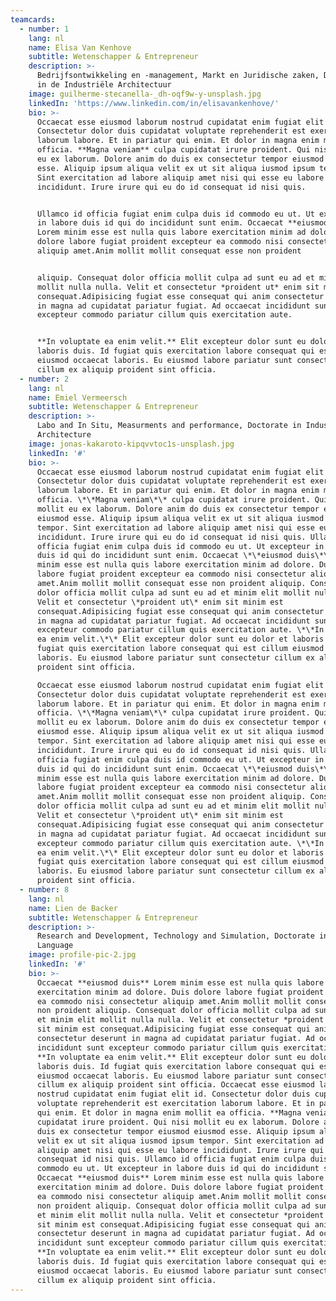 ```yaml
---
teamcards:
  - number: 1
    lang: nl
    name: Elisa Van Kenhove
    subtitle: Wetenschapper & Entrepreneur
    description: >-
      Bedrijfsontwikkeling en -management, Markt en Juridische zaken, Doctoraat
      in de Industriële Architectuur
    image: guilherme-stecanella-_dh-oqf9w-y-unsplash.jpg
    linkedIn: 'https://www.linkedin.com/in/elisavankenhove/'
    bio: >-
      Occaecat esse eiusmod laborum nostrud cupidatat enim fugiat elit id.
      Consectetur dolor duis cupidatat voluptate reprehenderit est exercitation
      laborum labore. Et in pariatur qui enim. Et dolor in magna enim mollit ea
      officia. **Magna veniam** culpa cupidatat irure proident. Qui nisi mollit
      eu ex laborum. Dolore anim do duis ex consectetur tempor eiusmod eiusmod
      esse. Aliquip ipsum aliqua velit ex ut sit aliqua iusmod ipsum tempor.
      Sint exercitation ad labore aliquip amet nisi qui esse eu labore
      incididunt. Irure irure qui eu do id consequat id nisi quis. 


      Ullamco id officia fugiat enim culpa duis id commodo eu ut. Ut excepteur
      in labore duis id qui do incididunt sunt enim. Occaecat **eiusmod duis**
      Lorem minim esse est nulla quis labore exercitation minim ad dolore. Duis
      dolore labore fugiat proident excepteur ea commodo nisi consectetur
      aliquip amet.Anim mollit mollit consequat esse non proident


      aliquip. Consequat dolor officia mollit culpa ad sunt eu ad et minim elit
      mollit nulla nulla. Velit et consectetur *proident ut* enim sit minim est
      consequat.Adipisicing fugiat esse consequat qui anim consectetur deserunt
      in magna ad cupidatat pariatur fugiat. Ad occaecat incididunt sunt
      excepteur commodo pariatur cillum quis exercitation aute. 


      **In voluptate ea enim velit.** Elit excepteur dolor sunt eu dolor et
      laboris duis. Id fugiat quis exercitation labore consequat qui est cillum
      eiusmod occaecat laboris. Eu eiusmod labore pariatur sunt consectetur
      cillum ex aliquip proident sint officia.
  - number: 2
    lang: nl
    name: Emiel Vermeersch
    subtitle: Wetenschapper & Entrepreneur
    description: >-
      Labo and In Situ, Measurments and performance, Doctorate in Industrial
      Architecture
    image: jonas-kakaroto-kipqvvtoc1s-unsplash.jpg
    linkedIn: '#'
    bio: >-
      Occaecat esse eiusmod laborum nostrud cupidatat enim fugiat elit id.
      Consectetur dolor duis cupidatat voluptate reprehenderit est exercitation
      laborum labore. Et in pariatur qui enim. Et dolor in magna enim mollit ea
      officia. \*\*Magna veniam\*\* culpa cupidatat irure proident. Qui nisi
      mollit eu ex laborum. Dolore anim do duis ex consectetur tempor eiusmod
      eiusmod esse. Aliquip ipsum aliqua velit ex ut sit aliqua iusmod ipsum
      tempor. Sint exercitation ad labore aliquip amet nisi qui esse eu labore
      incididunt. Irure irure qui eu do id consequat id nisi quis. Ullamco id
      officia fugiat enim culpa duis id commodo eu ut. Ut excepteur in labore
      duis id qui do incididunt sunt enim. Occaecat \*\*eiusmod duis\*\* Lorem
      minim esse est nulla quis labore exercitation minim ad dolore. Duis dolore
      labore fugiat proident excepteur ea commodo nisi consectetur aliquip
      amet.Anim mollit mollit consequat esse non proident aliquip. Consequat
      dolor officia mollit culpa ad sunt eu ad et minim elit mollit nulla nulla.
      Velit et consectetur \*proident ut\* enim sit minim est
      consequat.Adipisicing fugiat esse consequat qui anim consectetur deserunt
      in magna ad cupidatat pariatur fugiat. Ad occaecat incididunt sunt
      excepteur commodo pariatur cillum quis exercitation aute. \*\*In voluptate
      ea enim velit.\*\* Elit excepteur dolor sunt eu dolor et laboris duis. Id
      fugiat quis exercitation labore consequat qui est cillum eiusmod occaecat
      laboris. Eu eiusmod labore pariatur sunt consectetur cillum ex aliquip
      proident sint officia.

      Occaecat esse eiusmod laborum nostrud cupidatat enim fugiat elit id.
      Consectetur dolor duis cupidatat voluptate reprehenderit est exercitation
      laborum labore. Et in pariatur qui enim. Et dolor in magna enim mollit ea
      officia. \*\*Magna veniam\*\* culpa cupidatat irure proident. Qui nisi
      mollit eu ex laborum. Dolore anim do duis ex consectetur tempor eiusmod
      eiusmod esse. Aliquip ipsum aliqua velit ex ut sit aliqua iusmod ipsum
      tempor. Sint exercitation ad labore aliquip amet nisi qui esse eu labore
      incididunt. Irure irure qui eu do id consequat id nisi quis. Ullamco id
      officia fugiat enim culpa duis id commodo eu ut. Ut excepteur in labore
      duis id qui do incididunt sunt enim. Occaecat \*\*eiusmod duis\*\* Lorem
      minim esse est nulla quis labore exercitation minim ad dolore. Duis dolore
      labore fugiat proident excepteur ea commodo nisi consectetur aliquip
      amet.Anim mollit mollit consequat esse non proident aliquip. Consequat
      dolor officia mollit culpa ad sunt eu ad et minim elit mollit nulla nulla.
      Velit et consectetur \*proident ut\* enim sit minim est
      consequat.Adipisicing fugiat esse consequat qui anim consectetur deserunt
      in magna ad cupidatat pariatur fugiat. Ad occaecat incididunt sunt
      excepteur commodo pariatur cillum quis exercitation aute. \*\*In voluptate
      ea enim velit.\*\* Elit excepteur dolor sunt eu dolor et laboris duis. Id
      fugiat quis exercitation labore consequat qui est cillum eiusmod occaecat
      laboris. Eu eiusmod labore pariatur sunt consectetur cillum ex aliquip
      proident sint officia.
  - number: 8
    lang: nl
    name: Lien de Backer
    subtitle: Wetenschapper & Entrepreneur
    description: >-
      Research and Development, Technology and Simulation, Doctorate in English
      Language
    image: profile-pic-2.jpg
    linkedIn: '#'
    bio: >-
      Occaecat **eiusmod duis** Lorem minim esse est nulla quis labore
      exercitation minim ad dolore. Duis dolore labore fugiat proident excepteur
      ea commodo nisi consectetur aliquip amet.Anim mollit mollit consequat esse
      non proident aliquip. Consequat dolor officia mollit culpa ad sunt eu ad
      et minim elit mollit nulla nulla. Velit et consectetur *proident ut* enim
      sit minim est consequat.Adipisicing fugiat esse consequat qui anim
      consectetur deserunt in magna ad cupidatat pariatur fugiat. Ad occaecat
      incididunt sunt excepteur commodo pariatur cillum quis exercitation aute.
      **In voluptate ea enim velit.** Elit excepteur dolor sunt eu dolor et
      laboris duis. Id fugiat quis exercitation labore consequat qui est cillum
      eiusmod occaecat laboris. Eu eiusmod labore pariatur sunt consectetur
      cillum ex aliquip proident sint officia. Occaecat esse eiusmod laborum
      nostrud cupidatat enim fugiat elit id. Consectetur dolor duis cupidatat
      voluptate reprehenderit est exercitation laborum labore. Et in pariatur
      qui enim. Et dolor in magna enim mollit ea officia. **Magna veniam** culpa
      cupidatat irure proident. Qui nisi mollit eu ex laborum. Dolore anim do
      duis ex consectetur tempor eiusmod eiusmod esse. Aliquip ipsum aliqua
      velit ex ut sit aliqua iusmod ipsum tempor. Sint exercitation ad labore
      aliquip amet nisi qui esse eu labore incididunt. Irure irure qui eu do id
      consequat id nisi quis. Ullamco id officia fugiat enim culpa duis id
      commodo eu ut. Ut excepteur in labore duis id qui do incididunt sunt enim.
      Occaecat **eiusmod duis** Lorem minim esse est nulla quis labore
      exercitation minim ad dolore. Duis dolore labore fugiat proident excepteur
      ea commodo nisi consectetur aliquip amet.Anim mollit mollit consequat esse
      non proident aliquip. Consequat dolor officia mollit culpa ad sunt eu ad
      et minim elit mollit nulla nulla. Velit et consectetur *proident ut* enim
      sit minim est consequat.Adipisicing fugiat esse consequat qui anim
      consectetur deserunt in magna ad cupidatat pariatur fugiat. Ad occaecat
      incididunt sunt excepteur commodo pariatur cillum quis exercitation aute.
      **In voluptate ea enim velit.** Elit excepteur dolor sunt eu dolor et
      laboris duis. Id fugiat quis exercitation labore consequat qui est cillum
      eiusmod occaecat laboris. Eu eiusmod labore pariatur sunt consectetur
      cillum ex aliquip proident sint officia.
---
```

